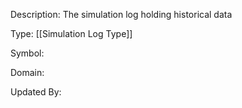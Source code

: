 Description: The simulation log holding historical data

Type: [[Simulation Log Type]]

Symbol: 

Domain: 

Updated By:

